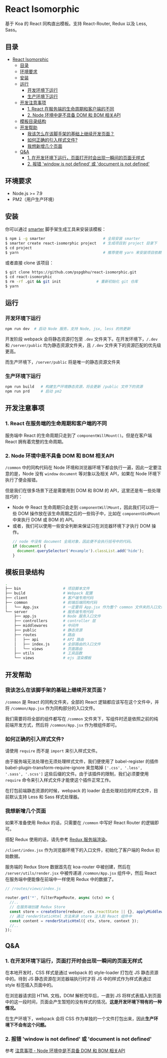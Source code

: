 <a id="markdown-react-isomorphic" name="react-isomorphic"></a>
# React Isomorphic

基于 Koa 的 React 同构直出模板。支持 React-Router, Redux 以及 Less, Sass。

<a id="markdown-目录" name="目录"></a>
## 目录
<!-- TOC -->

- [React Isomorphic](#react-isomorphic)
  - [目录](#目录)
  - [环境要求](#环境要求)
  - [安装](#安装)
  - [运行](#运行)
    - [开发环境下运行](#开发环境下运行)
    - [生产环境下运行](#生产环境下运行)
  - [开发注意事项](#开发注意事项)
    - [1. React 在服务端的生命周期和客户端的不同](#1-react-在服务端的生命周期和客户端的不同)
    - [2. Node 环境中是不具备 DOM 和 BOM 相关API](#2-node-环境中是不具备-dom-和-bom-相关api)
  - [模板目录结构](#模板目录结构)
  - [开发帮助](#开发帮助)
    - [我该怎么在该脚手架的基础上继续开发页面？](#我该怎么在该脚手架的基础上继续开发页面)
    - [如何正确的引入样式文件?](#如何正确的引入样式文件)
    - [我想新增几个页面](#我想新增几个页面)
  - [Q&A](#qa)
    - [1. 在开发环境下运行，页面打开时会出现一瞬间的页面无样式](#1-在开发环境下运行页面打开时会出现一瞬间的页面无样式)
    - [2. 报错 'window is not defined' 或 'document is not defined'](#2-报错-window-is-not-defined-或-document-is-not-defined)

<!-- /TOC -->


<a id="markdown-环境要求" name="环境要求"></a>
## 环境要求

- Node.js >= 7.9
- PM2（用户生产环境）

<a id="markdown-安装" name="安装"></a>
## 安装

你可以通过 [smarter](https://github.com/jd-smart-fe/smarter) 脚手架生成工具来安装该模板：

```bash
$ npm i -g smarter                          # 全局安装 smarter
$ smarter create react-isomorphic project   # 生成项目到 project 目录下
$ cd project
$ yarn                                      # 推荐使用 yarn 来安装项目依赖
```

或者直接 clone 该项目：

```bash
$ git clone https://github.com/pspgbhu/react-isomorphic.git
$ cd react-isomorphic
$ rm -rf .git && git init                # 重新初始化 git 仓库
$ yarn
```

<a id="markdown-运行" name="运行"></a>
## 运行

<a id="markdown-开发环境下运行" name="开发环境下运行"></a>
### 开发环境下运行

```bash
npm run dev  # 启动 Node 服务，支持 Node, jsx, less 的热更新
```

开发阶段 webpack 会将静态资源打包至 `.dev` 文件夹下。在开发环境下，`/.dev` 和 `/server/public` 均为静态资源文件夹，且 `/.dev` 文件夹下的资源匹配的优先级更高。

而生产环境下，`/server/public` 将是唯一的静态资源文件夹

<a id="markdown-生产环境下运行" name="生产环境下运行"></a>
### 生产环境下运行

```bash
npm run build   # 构建生产环境静态资源，将会更新 /public 文件下的资源
npm run prd     # 启动 pm2
```

<a id="markdown-开发注意事项" name="开发注意事项"></a>
## 开发注意事项

<a id="markdown-1-react-在服务端的生命周期和客户端的不同" name="1-react-在服务端的生命周期和客户端的不同"></a>
### 1. React 在服务端的生命周期和客户端的不同

服务端中 React 的生命周期只走到了 `componentWillMount()`。但是在客户端 React 拥有着完整的生命周期。

<a id="markdown-2-node-环境中是不具备-dom-和-bom-相关api" name="2-node-环境中是不具备-dom-和-bom-相关api"></a>
### 2. Node 环境中是不具备 DOM 和 BOM 相关API

`/common` 中的同构代码在 Node 环境和浏览器环境下都会执行一遍，因此一定要注意的是，Node 没有 `window` `document` 等对象以及相关 API，如果在 Node 环境下执行了便会报错。

但是我们在很多场景下还是需要用到 DOM 和 BOM 的 API，这里还是有一些处理技巧的：

- Node 中 React 生命周期只会走到 `componentWillMount`，因此我们可以将一些 DOM 操作放在该生命周期之后的一些钩子中，比如在 `componentDidMount` 中来执行 DOM 或 BOM 的 API。
- 或者，我们可以使用一些安全判断来保证只在浏览器环境下才执行 DOM 操作。
  ```js
  // node 中没有 document 全局对象，因此便不会执行括号中的代码。
  if (document) {
    document.querySelector('#example').classList.add('hide');
  }
  ```

<a id="markdown-模板目录结构" name="模板目录结构"></a>
## 模板目录结构

```bash
.
├── bin                   # 项目脚本文件
├── build                 # Webpack 配置
├── client                # 客户端专用代码
├── common                # 前端后端同构代码
│   └── App.jsx           # 一定要将 App.jsx 作为整个 common 文件夹的入口文件
└── server                # 服务端专用代码
    ├── app.js            # Node 服务入口文件
    ├── controllers       # controller 层
    ├── middlewares       # 中间件
    ├── public            # 静态资源
    ├── routes            # 路由
    │   ├── api           # API 路由
    │   ├── index.js      # 全部路由的入口文件
    │   └── views         # 页面路由
    ├── utils             # 工具函数
    └── views             # ejs 渲染模板
```

<a id="markdown-开发帮助" name="开发帮助"></a>
## 开发帮助

<a id="markdown-我该怎么在该脚手架的基础上继续开发页面" name="我该怎么在该脚手架的基础上继续开发页面"></a>
### 我该怎么在该脚手架的基础上继续开发页面？

`/common` 是 React 的同构文件夹，全部的 React 逻辑都应该写在这个文件中，并将 `/common/App.jsx` 作为同构部分的入口文件。

我们需要将将全部的组件都写在 `/common` 文件夹下，写组件时还是依照之前的纯前端开发方式，然后将 `/common/App.jsx` 作为根组件即可。

<a id="markdown-如何正确的引入样式文件" name="如何正确的引入样式文件"></a>
### 如何正确的引入样式文件?

请使用 `require` 而不是 `import` 来引入样式文件。

由于服务端无法处理也无须处理样式文件，我们便使用了 babel-register 的插件 babel-plugin-transform-require-ignore 来忽略掉 `['.css', '.less', '.sass', '.scss']` 这些后缀的文件。由于该插件的限制，我们必须要使用 `require` 命令来引入样式文件才能使这个插件正常工作。

在打包前端静态资源的时候，webpack 的 loader 会去处理对应的样式文件，目前默认支持 Less 和 Sass 样式处理器。

<a id="markdown-我想新增几个页面" name="我想新增几个页面"></a>
### 我想新增几个页面

如果不准备使用 Redux 的话，只需要在 `/common` 中写好 React Router 的逻辑即可。

搭配 Redux 使用的话，请先参考 [Redux 服务端渲染](http://cn.redux.js.org/docs/recipes/ServerRendering.html)。

`/client/index.jsx` 作为浏览器环境下的入口文件，初始化了客户端的 Redux 初始数据。

服务端的 Redux Store 数据首先在 koa-router 中被创建，然后在 `/server/utils/render.jsx` 中被传递进 `/common/App.jsx` 组件中，然后 React 在服务端中便能像在前端中一样使用 Redux 中的数据了。

```js
// /routes/views/index.js

router.get('*', filterPageRoute, async (ctx) => {
  //..
  // 在服务端创建 Redux Store
  const store = createStore(reducer, ctx.reactState || {}, applyMiddleware(thunk));
  // 通过 renderStaticHtml 方法来讲 store 注入到 React 组件中
  const content = renderStaticHtml({ ctx, store, context });
  //..
});
```

<a id="markdown-qa" name="qa"></a>
## Q&A

<a id="markdown-1-在开发环境下运行页面打开时会出现一瞬间的页面无样式" name="1-在开发环境下运行页面打开时会出现一瞬间的页面无样式"></a>
### 1. 在开发环境下运行，页面打开时会出现一瞬间的页面无样式

在本地开发时，CSS 样式是通过 webpack 的 style-loader 打包在 JS 静态资源中的。待到 JS 静态资源在浏览器端执行时才将 JS 中的样式作为样式表通过 style 标签插入页面中的。

在浏览器请求回 HTML 文档，DOM 解析完毕后，一直到 JS 将样式表插入到页面中的这一段时间，页面会产生暂短的没有样式的情况。**这是开发环境下特有的一种情况。**

在生产环境下，webpack 会将 CSS 作为单独的一个文件打包出来，因此**生产环境下不会有这个问题。**

<a id="markdown-2-报错-window-is-not-defined-或-document-is-not-defined" name="2-报错-window-is-not-defined-或-document-is-not-defined"></a>
### 2. 报错 'window is not defined' 或 'document is not defined'

参考 [注意事项 - Node 环境中是不具备 DOM 和 BOM 相关API](#markdown-2-node-环境中是不具备-dom-和-bom-相关api)
